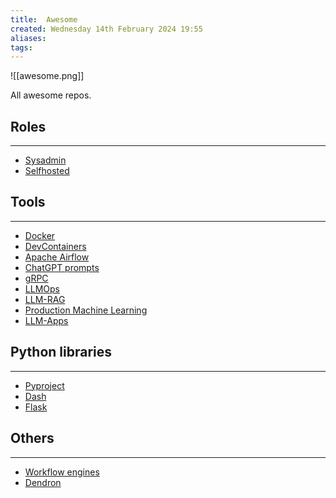 ```yaml
---
title:  Awesome
created: Wednesday 14th February 2024 19:55
aliases: 
tags: 
---
```

![[awesome.png]]

All awesome repos.

## Roles
---

- [Sysadmin](https://github.com/awesome-foss/awesome-sysadmin)
- [Selfhosted](https://github.com/awesome-selfhosted/awesome-selfhosted)

## Tools
---
- [Docker](https://github.com/veggiemonk/awesome-docker)
- [DevContainers](https://github.com/manekinekko/awesome-devcontainers)
- [Apache Airflow](https://github.com/jghoman/awesome-apache-airflow)
- [ChatGPT prompts](https://github.com/f/awesome-chatgpt-prompts)
- [gRPC](https://github.com/grpc-ecosystem/awesome-grpc)
- [LLMOps](https://github.com/tensorchord/awesome-llmops)
- [LLM-RAG](https://github.com/jxzhangjhu/Awesome-LLM-RAG)
- [Production Machine Learning](https://github.com/EthicalML/awesome-production-machine-learning)
- [LLM-Apps](https://github.com/Shubhamsaboo/awesome-llm-apps)

## Python libraries
---
- [Pyproject](https://github.com/carlosperate/awesome-pyproject/)
- [Dash](https://github.com/ucg8j/awesome-dash)
- [Flask](https://github.com/humiaozuzu/awesome-flask)

## Others
---
- [Workflow engines](https://github.com/meirwah/awesome-workflow-engines#awesome-workflow-engines)
- [Dendron](https://github.com/dendronhq/awesome-dendron/)